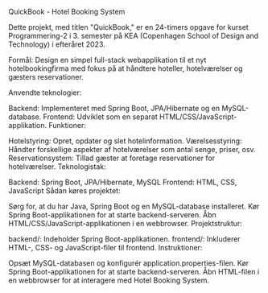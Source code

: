 
QuickBook - Hotel Booking System

Dette projekt, med titlen "QuickBook," er en 24-timers opgave for kurset Programmering-2 i 3. semester på KEA (Copenhagen School of Design and Technology) i efteråret 2023.

Formål:
Design en simpel full-stack webapplikation til et nyt hotelbookingfirma med fokus på at håndtere hoteller, hotelværelser og gæsters reservationer.

Anvendte teknologier:

Backend: Implementeret med Spring Boot, JPA/Hibernate og en MySQL-database.
Frontend: Udviklet som en separat HTML/CSS/JavaScript-applikation.
Funktioner:

Hotelstyring: Opret, opdater og slet hotelinformation.
Værelsesstyring: Håndter forskellige aspekter af hotelværelser som antal senge, priser, osv.
Reservationsystem: Tillad gæster at foretage reservationer for hotelværelser.
Teknologistak:

Backend: Spring Boot, JPA/Hibernate, MySQL
Frontend: HTML, CSS, JavaScript
Sådan køres projektet:

Sørg for, at du har Java, Spring Boot og en MySQL-database installeret.
Kør Spring Boot-applikationen for at starte backend-serveren.
Åbn HTML/CSS/JavaScript-applikationen i en webbrowser.
Projektstruktur:

backend/: Indeholder Spring Boot-applikationen.
frontend/: Inkluderer HTML-, CSS- og JavaScript-filer til frontend.
Instruktioner:

Opsæt MySQL-databasen og konfigurér application.properties-filen.
Kør Spring Boot-applikationen for at starte backend-serveren.
Åbn HTML-filen i en webbrowser for at interagere med Hotel Booking System.
